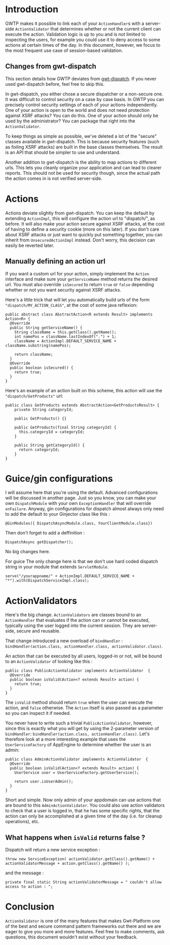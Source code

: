 

# Introduction #

GWTP makes it possible to link each of your `ActionHandler`s with a server-side `ActionValidator` that determines whether or not the current client can execute the action. Validation logic is up to you and is not limited to inspecting the users, for example you could use it to deny access to some actions at certain times of the day. In this document, however, we focus to the most frequent use case of session-based validation.

## Changes from gwt-dispatch ##

This section details how GWTP deviates from [gwt-dispatch](http://code.google.com/p/gwt-dispatch/). If you never used gwt-dispatch before, feel free to skip this.

In gwt-dispatch, you either chose a secure dispatcher or a non-secure one. It was difficult to control security on a case by case basis. In GWTP you can precisely control security settings of each of your actions independently. One of your action is open to the world and does not need protection against XSRF attacks? You can do this. One of your action should only be used by the administrator? You can package that right into the `ActionValidator`.

To keep things as simple as possible, we've deleted a lot of the "secure" classes available in gwt-dispatch. This is because security features (such as foiling XSRF attacks) are built in the base classes themselves. The result is an API that should be simpler to use and understand.

Another addition to gwt-dispatch is the ability to map actions to different urls. This lets you cleanly organize your application and can lead to clearer reports. This should not be used for security though, since the actual path the action comes in is not verified server-side.

# Actions #

Actions deviate slightly from gwt-dispatch. You can keep the default by extending `ActionImpl`, this will configure the action url to "dispatch/", as before. It will also make your action secure against XSRF attacks, at the cost of having to define a security cookie (more on this later). If you don't care about XSRF attacks or just want to quickly put something together, you can inherit from `UnsecuredActionImpl` instead. Don't worry, this decision can easily be reverted later.

## Manually defining an action url ##

If you want a custom url for your action, simply implement the `Action` interface and make sure your `getServiceName` method returns the desired url. You must also override `isSecured` to return `true` or `false` depending whether or not you want security against XSRF attacks.

Here's a little trick that will let you automatically build urls of the form `"dispatch/MY_ACTION_CLASS"`, at the cost of some java reflexion:

```
public abstract class AbstractAction<R extends Result> implements Action<R> {
  @Override
  public String getServiceName() {
    String className = this.getClass().getName();
    int namePos = className.lastIndexOf(".") + 1;
    className = ActionImpl.DEFAULT_SERVICE_NAME + className.substring(namePos); 

    return className;
  }
  @Override
  public boolean isSecured() {
    return true;
  }
} 
```

Here's an example of an action built on this scheme, this action will use the `"dispatch/GetProducts"` url:

```
public class GetProducts extends AbstractAction<GetProductsResult> {
    private String categoryId;

    public GetProducts() {}

    public GetProducts(final String categoryId) {
      this.categoryId = categoryId;
    }

    public String getCategoryId() {
      return categoryId;
    }
} 
```

# Guice/gin configurations #

I will assume here that you're using the default. Advanced configurations will be discussed in another page. Just so you know, you can make your own `DispatchModule` with your own `ExceptionHandler` that will override `onFailure`. Anyway, gin configurations for dispatch almost always only need to add the default to your Ginjector class like this :

`@GinModules({ DispatchAsyncModule.class, YourClientModule.class})`

Then don't forget to add a deffinition :

`DispatchAsync getDispatcher();`

No big changes here.

For guice
The only change here is that we don't use hard coded dispatch string in your module that extends `ServletModule`.

`serve("/yourappname/" + ActionImpl.DEFAULT_SERVICE_NAME + "*").with(DispatchServiceImpl.class);`

# ActionValidators #

Here's the big change. `ActionValidators` are classes bound to an `ActionHandler` that evaluates if the action can or cannot be executed, typically using the user logged into the current session. They are server-side, secure and reusable.

That change introduced a new overload of `bindHandler` : `bindHandler(action.class, actionHandler.class, actionValidator.class)`.

An action that can be executed by all users, logged-in or not, will be bound to an `ActionValidator` of looking like this :
```
public class PublicActionValidator implements ActionValidator  {
  @Override
  public boolean isValid(Action<? extends Result> action) {
    return true;
  }
} 
```

The `isValid` method should return `true` when the user can execute the action, and `false` otherwise. The `Action` itself is also passed as a parameter so you can inspect it if needed.

You never have to write such a trivial `PublicActionValidator`, however, since this is exactly what you will get by using the 2-parameter version of `bindHandler`: `bindHandler(action.class, actionHandler.class)`. Let's therefore look at a more interesting example that uses the `UserServiceFactory` of AppEngine to determine whether the user is an admin:
```
public class AdminActionValidator implements ActionValidator  {
  @Override
  public boolean isValid(Action<? extends Result> action) {
    UserService user = UserServiceFactory.getUserService();
    
    return user.isUserAdmin();
  }
} 
```

Short and simple. Now only admin of your appdomain can use actions that are bound to this `AdminActionValidator`. You could also use action validators to check that a user is logged in, that he has some specific rights, that the action can only be accomplished at a given time of the day (i.e. for cleanup operations), etc.

## What happens when `isValid` returns false ? ##

Dispatch will return a new service exception :
```
throw new ServiceException( actionValidator.getClass().getName() + actionValidatorMessage + action.getClass().getName() );
```

and the message :
```
private final static String actionValidatorMessage = " couldn't allow access to action : ";
```

# Conclusion #

`ActionValidator` is one of the many features that makes Gwt-Platform one of the best and secure command pattern frameworks out there and we are eager to give you more and more features. Feel free to make comments, ask questions, this document wouldn't exist without your feedback.